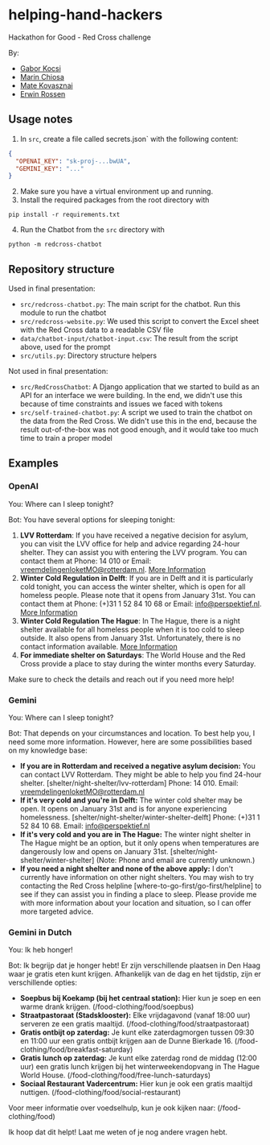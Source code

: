 # helping-hand-hackers
Hackathon for Good - Red Cross challenge

By:
- [Gabor Kocsi](https://github.com/kocsigabor99)
- [Marin Chiosa](https://github.com/MarinChiosa246602)
- [Mate Kovasznai](https://github.com/MateKovasznai241960)
- [Erwin Rossen](https://github.com/physicalattraction)

## Usage notes

1. In `src`, create a file called secrets.json` with the following content:
```json
{
  "OPENAI_KEY": "sk-proj-...bwUA",
  "GEMINI_KEY": "..."
}
```
2. Make sure you have a virtual environment up and running.
3. Install the required packages from the root directory with
```
pip install -r requirements.txt
```
4. Run the Chatbot from the `src` directory with 
```
python -m redcross-chatbot
```

## Repository structure

Used in final presentation:
- `src/redcross-chatbot.py`: The main script for the chatbot. Run this module to run the chatbot
- `src/redcross-website.py`: We used this script to convert the Excel sheet with the Red Cross data to a readable CSV file
- `data/chatbot-input/chatbot-input.csv`: The result from the script above, used for the prompt
- `src/utils.py`: Directory structure helpers

Not used in final presentation:
- `src/RedCrossChatbot`: A Django application that we started to build as an API for an interface we were building. In the end, we didn't use this because of time constraints and issues we faced with tokens
- `src/self-trained-chatbot.py`: A script we used to train the chatbot on the data from the Red Cross. We didn't use this in the end, because the result out-of-the-box was not good enough, and it would take too much time to train a proper model

## Examples

### OpenAI
You: Where can I sleep tonight?

Bot: You have several options for sleeping tonight:

1. **LVV Rotterdam**: If you have received a negative decision for asylum, you can visit the LVV office for help and advice regarding 24-hour shelter. They can assist you with entering the LVV program. You can contact them at Phone: 14 010 or Email: vreemdelingenloketMO@rotterdam.nl. [More Information](shelter/night-shelter/lvv-rotterdam)
2. **Winter Cold Regulation in Delft**: If you are in Delft and it is particularly cold tonight, you can access the winter shelter, which is open for all homeless people. Please note that it opens from January 31st. You can contact them at Phone: (+)31 1 52 84 10 68 or Email: info@perspektief.nl. [More Information](shelter/night-shelter/winter-shelter-delft)
3. **Winter Cold Regulation The Hague**: In The Hague, there is a night shelter available for all homeless people when it is too cold to sleep outside. It also opens from January 31st. Unfortunately, there is no contact information available. [More Information](shelter/night-shelter/winter-shelter)
4. **For immediate shelter on Saturdays**: The World House and the Red Cross provide a place to stay during the winter months every Saturday. 

Make sure to check the details and reach out if you need more help!

### Gemini
You: Where can I sleep tonight?

Bot: That depends on your circumstances and location.  To best help you, I need some more information.  However, here are some possibilities based on my knowledge base:

* **If you are in Rotterdam and received a negative asylum decision:**  You can contact LVV Rotterdam. They might be able to help you find 24-hour shelter.  [shelter/night-shelter/lvv-rotterdam]  Phone: 14 010. Email: vreemdelingenloketMO@rotterdam.nl
* **If it's very cold and you're in Delft:** The winter cold shelter may be open.  It opens on January 31st and is for anyone experiencing homelessness. [shelter/night-shelter/winter-shelter-delft] Phone: (+)31 1 52 84 10 68. Email: info@perspektief.nl
* **If it's very cold and you are in The Hague:** The winter night shelter in The Hague might be an option, but it only opens when temperatures are dangerously low and opens on January 31st. [shelter/night-shelter/winter-shelter]  (Note: Phone and email are currently unknown.)
* **If you need a night shelter and none of the above apply:** I don't currently have information on other night shelters.  You may wish to try contacting the Red Cross helpline [where-to-go-first/go-first/helpline] to see if they can assist you in finding a place to sleep.
Please provide me with more information about your location and situation, so I can offer more targeted advice.

### Gemini in Dutch
You: Ik heb honger!

Bot: Ik begrijp dat je honger hebt!  Er zijn verschillende plaatsen in Den Haag waar je gratis eten kunt krijgen.  Afhankelijk van de dag en het tijdstip, zijn er verschillende opties:

* **Soepbus bij Koekamp (bij het centraal station):** Hier kun je soep en een warme drank krijgen.  (/food-clothing/food/soepbus)
* **Straatpastoraat (Stadsklooster):** Elke vrijdagavond (vanaf 18:00 uur) serveren ze een gratis maaltijd.  (/food-clothing/food/straatpastoraat)
* **Gratis ontbijt op zaterdag:**  Je kunt elke zaterdagmorgen tussen 09:30 en 11:00 uur een gratis ontbijt krijgen aan de Dunne Bierkade 16. (/food-clothing/food/breakfast-saturday)
* **Gratis lunch op zaterdag:**  Je kunt elke zaterdag rond de middag (12:00 uur) een gratis lunch krijgen bij het winterweekendopvang in The Hague World House. (/food-clothing/food/free-lunch-saturdays)
* **Sociaal Restaurant Vadercentrum:** Hier kun je ook een gratis maaltijd nuttigen.  (/food-clothing/food/social-restaurant)

Voor meer informatie over voedselhulp, kun je ook kijken naar: (/food-clothing/food) 

Ik hoop dat dit helpt! Laat me weten of je nog andere vragen hebt.
